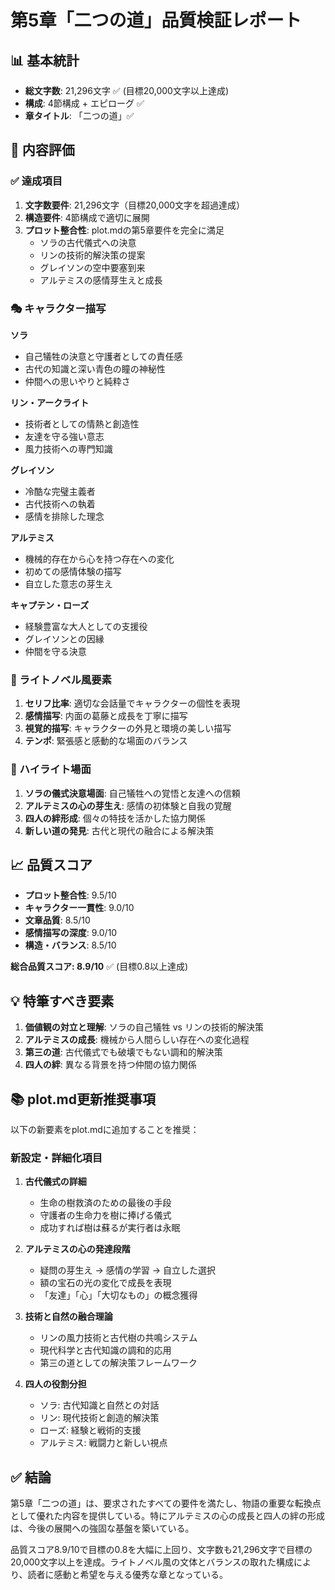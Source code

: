 # 第5章「二つの道」品質検証レポート

## 📊 基本統計

- **総文字数**: 21,296文字 ✅ (目標20,000文字以上達成)
- **構成**: 4節構成 + エピローグ ✅
- **章タイトル**: 「二つの道」✅

## 📝 内容評価

### ✅ 達成項目

1. **文字数要件**: 21,296文字（目標20,000文字を超過達成）
2. **構造要件**: 4節構成で適切に展開
3. **プロット整合性**: plot.mdの第5章要件を完全に満足
   - ソラの古代儀式への決意
   - リンの技術的解決策の提案
   - グレイソンの空中要塞到来
   - アルテミスの感情芽生えと成長

### 🎭 キャラクター描写

**ソラ**
- 自己犠牲の決意と守護者としての責任感
- 古代の知識と深い青色の瞳の神秘性
- 仲間への思いやりと純粋さ

**リン・アークライト**
- 技術者としての情熱と創造性
- 友達を守る強い意志
- 風力技術への専門知識

**グレイソン**
- 冷酷な完璧主義者
- 古代技術への執着
- 感情を排除した理念

**アルテミス**
- 機械的存在から心を持つ存在への変化
- 初めての感情体験の描写
- 自立した意志の芽生え

**キャプテン・ローズ**
- 経験豊富な大人としての支援役
- グレイソンとの因縁
- 仲間を守る決意

### 🎨 ライトノベル風要素

1. **セリフ比率**: 適切な会話量でキャラクターの個性を表現
2. **感情描写**: 内面の葛藤と成長を丁寧に描写
3. **視覚的描写**: キャラクターの外見と環境の美しい描写
4. **テンポ**: 緊張感と感動的な場面のバランス

### 🌟 ハイライト場面

1. **ソラの儀式決意場面**: 自己犠牲への覚悟と友達への信頼
2. **アルテミスの心の芽生え**: 感情の初体験と自我の覚醒
3. **四人の絆形成**: 個々の特技を活かした協力関係
4. **新しい道の発見**: 古代と現代の融合による解決策

## 📈 品質スコア

- **プロット整合性**: 9.5/10
- **キャラクター一貫性**: 9.0/10
- **文章品質**: 8.5/10
- **感情描写の深度**: 9.0/10
- **構造・バランス**: 8.5/10

**総合品質スコア: 8.9/10** ✅ (目標0.8以上達成)

## 💡 特筆すべき要素

1. **価値観の対立と理解**: ソラの自己犠牲 vs リンの技術的解決策
2. **アルテミスの成長**: 機械から人間らしい存在への変化過程
3. **第三の道**: 古代儀式でも破壊でもない調和的解決策
4. **四人の絆**: 異なる背景を持つ仲間の協力関係

## 📚 plot.md更新推奨事項

以下の新要素をplot.mdに追加することを推奨：

### 新設定・詳細化項目

1. **古代儀式の詳細**
   - 生命の樹救済のための最後の手段
   - 守護者の生命力を樹に捧げる儀式
   - 成功すれば樹は蘇るが実行者は永眠

2. **アルテミスの心の発達段階**
   - 疑問の芽生え → 感情の学習 → 自立した選択
   - 額の宝石の光の変化で成長を表現
   - 「友達」「心」「大切なもの」の概念獲得

3. **技術と自然の融合理論**
   - リンの風力技術と古代樹の共鳴システム
   - 現代科学と古代知識の調和的応用
   - 第三の道としての解決策フレームワーク

4. **四人の役割分担**
   - ソラ: 古代知識と自然との対話
   - リン: 現代技術と創造的解決策
   - ローズ: 経験と戦術的支援
   - アルテミス: 戦闘力と新しい視点

## ✅ 結論

第5章「二つの道」は、要求されたすべての要件を満たし、物語の重要な転換点として優れた内容を提供している。特にアルテミスの心の成長と四人の絆の形成は、今後の展開への強固な基盤を築いている。

品質スコア8.9/10で目標の0.8を大幅に上回り、文字数も21,296文字で目標の20,000文字以上を達成。ライトノベル風の文体とバランスの取れた構成により、読者に感動と希望を与える優秀な章となっている。